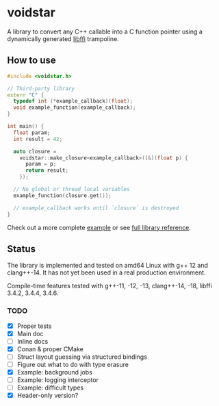 # voidstar

A library to convert any C++ callable into a C function pointer using a dynamically generated [libffi](https://sourceware.org/libffi/) trampoline.

## How to use

```c++
#include <voidstar.h>

// Third-party library
extern "C" {
  typedef int (*example_callback)(float);
  void example_function(example_callback);
}

int main() {
  float param;
  int result = 42;

  auto closure =
    voidstar::make_closure<example_callback>([&](float p) {
      param = p;
      return result;
    });

  // No global or thread_local variables
  example_function(closure.get());

  // example_callback works until `closure` is destroyed
}
```

Check out a more complete [example](example/background_jobs/) or see [full library reference](docs/reference.md).

## Status

The library is implemented and tested on amd64 Linux with g++ 12 and clang++-14. It has not yet been used in a real production environment.

Compile-time features tested with g++-11, -12, -13, clang++-14, -18, libffi 3.4.2, 3.4.4, 3.4.6.

### TODO
- [x] Proper tests
- [x] Main doc
- [ ] Inline docs
- [x] Conan & proper CMake
- [ ] Struct layout guessing via structured bindings
- [ ] Figure out what to do with type erasure
- [x] Example: background jobs
- [ ] Example: logging interceptor
- [ ] Example: difficult types
- [x] Header-only version?
